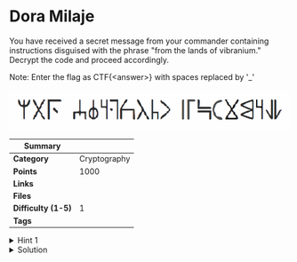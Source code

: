 # Dora Milaje

You have received a secret message from your commander containing instructions disguised with the phrase "from the lands of vibranium." Decrypt the code and proceed accordingly.

Note: Enter the flag as CTF{\<answer>} with spaces replaced by '\_'

![Alt text](./toughasvibranium.png)

| Summary              |              |
| -------------------- | ------------ |
| **Category**         | Cryptography |
| **Points**           | 1000         |
| **Links**            |              |
| **Files**            |              |
| **Difficulty (1-5)** | 1            |
| **Tags**             |              |

<details>
  <summary>Hint 1</summary>
Go Watch Black Panther.
</details>

<details>
<summary>Solution</summary>
  
### Follow the process below.
    
Written in Wakanda Script, can be converted using https://dcode.fr/en

<details>
<summary>Disclose answer ?</summary>

```copy
CTF{RIP_Chadwick_Boseman}
```

</details>

</details>
